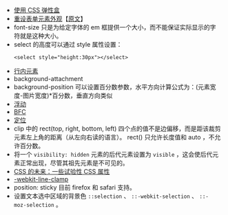 * [使用 CSS 弹性盒](https://developer.mozilla.org/zh-CN/docs/CSS/Tutorials/Using_CSS_flexible_boxes)
* [重设表单元素外观](https://github.com/yibuyisheng/FE-knowledge/blob/master/css/List.of.Pseudo-Elements.to.Style.Form.Controls.md)【[原文](http://tjvantoll.com/2013/04/15/list-of-pseudo-elements-to-style-form-controls/)】
* font-size 只是为给定字体的 em 框提供一个大小，而不能保证实际显示的字符就是这种大小。
* select 的高度可以通过 style 属性设置：
  ```
  <select style="height:30px"></select>
  ```
* [行内元素](https://github.com/yibuyisheng/FE-knowledge/blob/master/css/inlineBox.md)
* background-attachment
* background-position 可以设置百分数参数，水平方向计算公式为：(元素宽度-图片宽度)*百分数，垂直方向类似
* [浮动](https://github.com/yibuyisheng/FE-knowledge/blob/master/css/float.md)
* [BFC](http://www.cnblogs.com/lhb25/p/inside-block-formatting-ontext.html)
* [定位](https://github.com/yibuyisheng/FE-knowledge/blob/master/css/position.md)
* clip 中的 rect(top, right, bottom, left) 四个点的值不是边偏移，而是距该裁剪元素左上角的距离（从左向右读的语言）。 rect() 只允许长度值和 auto ，不允许百分数。
* 将一个 `visibility: hidden` 元素的后代元素设置为 `visible` ，这会使后代元素正常出现，尽管其祖先元素是不可见的。
* [CSS 的未来：一些试验性 CSS 属性](http://www.qianduan.net/the-future-of-css-experimental-css-properties/)
* [-webkit-line-clamp](http://blog.csdn.net/kongjiea/article/details/40076363)
* position: sticky 目前 firefox 和 safari 支持。
* 设置文本选中区域的背景色 `::selection` 、 `::-webkit-selection` 、 `::-moz-selection` 。
